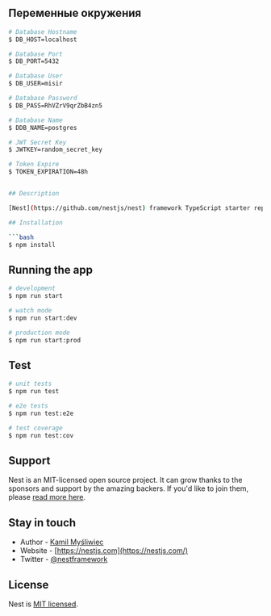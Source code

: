 ## Переменные окружения

```bash
# Database Hostname
$ DB_HOST=localhost

# Database Port
$ DB_PORT=5432

# Database User
$ DB_USER=misir

# Database Password
$ DB_PASS=RhVZrV9qrZbB4zn5

# Database Name
$ DDB_NAME=postgres

# JWT Secret Key
$ JWTKEY=random_secret_key

# Token Expire
$ TOKEN_EXPIRATION=48h


## Description

[Nest](https://github.com/nestjs/nest) framework TypeScript starter repository.

## Installation

```bash
$ npm install
```

## Running the app

```bash
# development
$ npm run start

# watch mode
$ npm run start:dev

# production mode
$ npm run start:prod
```

## Test

```bash
# unit tests
$ npm run test

# e2e tests
$ npm run test:e2e

# test coverage
$ npm run test:cov
```

## Support

Nest is an MIT-licensed open source project. It can grow thanks to the sponsors and support by the amazing backers. If you'd like to join them, please [read more here](https://docs.nestjs.com/support).

## Stay in touch

- Author - [Kamil Myśliwiec](https://kamilmysliwiec.com)
- Website - [https://nestjs.com](https://nestjs.com/)
- Twitter - [@nestframework](https://twitter.com/nestframework)

## License

Nest is [MIT licensed](LICENSE).
